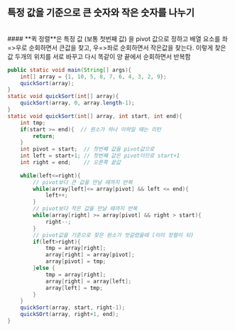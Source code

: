 ## 특정 값을 기준으로 큰 숫자와 작은 숫자를 나누기
<br>
#### **퀵 정렬**은 특정 값 (보통 첫번째 값) 을 pivot 값으로 정하고 배열 요소를 좌=>우로 순회하면서 큰값을 찾고, 우=>좌로 순회하면서 작은값을 찾는다. 이렇게 찾은 값 두개의 위치를 서로 바꾸고 다시 똑같이 양 끝에서 순회하면서 반복함

```java
public static void main(String[] args){
	int[] array = {1, 10, 5, 8, 7, 6, 4, 3, 2, 9};
	quickSort(array);
}
static void quickSort(int[] array){
	quickSort(array, 0, array.length-1);
}
static void quickSort(int[] array, int start, int end){
	int tmp;
	if(start >= end){  // 원소가 하나 이하일 때는 리턴
		return;
	}
	int pivot = start;  // 첫번째 값을 pivot값으로
	int left = start+1; // 첫번째 값은 pivot이므로 start+1
	int right = end;    // 오른쪽 끝값
	
	while(left<=right){ 
		// pivot보다 큰 값을 만날 때까지 반복
		while(array[left]<= array[pivot] && left <= end){
			left++;
		}
		// pivot보다 작은 값을 만날 때까지 반복
		while(array[right] >= array[pivot] && right > start){
			right--;
		}
		// pivot값을 기준으로 찾은 원소가 엇갈렸을때 (이미 정렬이 되)
		if(left>right){
			tmp = array[right];
			array[right] = array[pivot];
			array[pivot] = tmp;
		}else {
			tmp = array[right];
			array[right] = array[left];
			array[left] = tmp;
		}
	}
	quickSort(array, start, right-1);
	quickSOrt(array, right+1, end);
}

```

